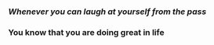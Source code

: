 ### *Whenever you can laugh at yourself from the pass*
### You know that you are doing great in life
